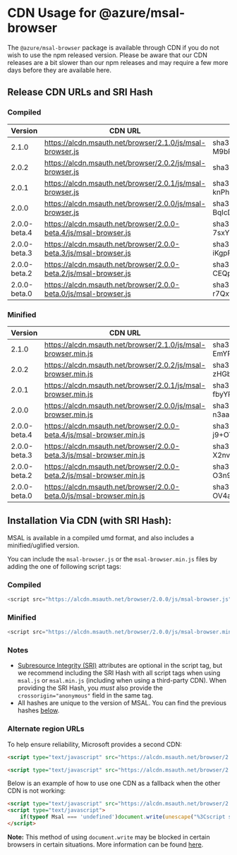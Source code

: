 # CDN Usage for @azure/msal-browser

The `@azure/msal-browser` package is available through CDN if you do not wish to use the npm released version. Please be aware that our CDN releases are a bit slower than our npm releases and may require a few more days before they are available here.

## Release CDN URLs and SRI Hash

### Compiled

Version | CDN URL | SRI Hash
--------------- | ------- | ---------------------------
2.1.0 | https://alcdn.msauth.net/browser/2.1.0/js/msal-browser.js | sha384-M9bRB06LdiYadS+F9rPQnntFCYR3UJvtb2Vr4Tmhw9WBwWUfxH8VDRAFKNn3VTc/
2.0.2 | https://alcdn.msauth.net/browser/2.0.2/js/msal-browser.js | sha384-rQvomuvjVybeTxLQIpbtb6lqFsDuJparCjjUJZjRZjVDNzGRloXbPj9qbgf9YM/d
2.0.1 | https://alcdn.msauth.net/browser/2.0.1/js/msal-browser.js | sha384-knPh00kvaT+k3+4TCD5S2ORDNVc2I3RVbqI/ksbTlpdSBh8ZnyAPxW2kkTSG0+mT
2.0.0 | https://alcdn.msauth.net/browser/2.0.0/js/msal-browser.js | sha384-BqIcDtzVkr3wRGsSrk+iJJNm9GSdUsP0I2MplbnhPPc+I1l1d+dkKbcnqgNddGWX
2.0.0-beta.4 | https://alcdn.msauth.net/browser/2.0.0-beta.4/js/msal-browser.js | sha384-7sxY2tN3GMVE5jXH2RL9AdbO6s46vUh9lUid4yNCHJMUzDoj+0N4ve6rLOmR88yN
2.0.0-beta.3 | https://alcdn.msauth.net/browser/2.0.0-beta.3/js/msal-browser.js | sha384-iKgpFzdbMAsg695JG+EmHleQe5gRjoAAixuMf0jfM7pCOVuGqhyBuXO1Ai71fixx
2.0.0-beta.2 | https://alcdn.msauth.net/browser/2.0.0-beta.2/js/msal-browser.js | sha384-CEQpk7EG1PVKCHHdoQzDdR5uU7nJ1PLlcdx1s7vi8Ta/Pndhr04imhqCUkZGimOj
2.0.0-beta.0 | https://alcdn.msauth.net/browser/2.0.0-beta.0/js/msal-browser.js | sha384-r7Qxfs6PYHyfoBR6zG62DGzptfLBxnREThAlcJyEfzJ4dq5rqExc1Xj3TPFE/9TH

### Minified

Version | CDN URL | SRI Hash
--------------- | ------- | ---------------------------
2.1.0 | https://alcdn.msauth.net/browser/2.1.0/js/msal-browser.min.js | sha384-EmYPwkfj+VVmL1brMS1h6jUztl4QMS8Qq8xlZNgIT/luzg7MAzDVrRa2JxbNmk/e
2.0.2 | https://alcdn.msauth.net/browser/2.0.2/js/msal-browser.min.js | sha384-zHGbJmHXAWMXaREIK7qFkrJCcU2ktJd8G9DAp49Q+y/+H6ArVhvFUW5IbyTzbNnn
2.0.1 | https://alcdn.msauth.net/browser/2.0.1/js/msal-browser.min.js | sha384-fbyYRj8H9iJU/JyncEbzW6WgVOaR5C+PU1dHsRBg2Ag2Q14F4IB8+T8BdknwjRQ8
2.0.0 | https://alcdn.msauth.net/browser/2.0.0/js/msal-browser.min.js | sha384-n3aacu1eFuIAfS3ZY4WGIZiQG/skqpT+cbeqIwLddpmMWcxWZwYdt+F0PgKyw+m9
2.0.0-beta.4 | https://alcdn.msauth.net/browser/2.0.0-beta.4/js/msal-browser.min.js | sha384-j9+OYwF1QFM1A8/DNvWKqvTw+bc5alOXQ7IA2WvGAcLLLpN/tK9XRTbJtlTiSFJI
2.0.0-beta.3 | https://alcdn.msauth.net/browser/2.0.0-beta.3/js/msal-browser.min.js | sha384-X2nv+6ViZGj+UCfGAbimHAXpBEAi0RA6GWuqCckbMLU5jVr8uDjf6pGUvTkq7wME
2.0.0-beta.2 | https://alcdn.msauth.net/browser/2.0.0-beta.2/js/msal-browser.min.js | sha384-O3n9nwTefR6cSLikBQsCDYke2pWL5YWluwvp0RgGe+VK2eU0+RJC1cmMow5jD1OE
2.0.0-beta.0 | https://alcdn.msauth.net/browser/2.0.0-beta.0/js/msal-browser.min.js | sha384-OV4a42kPPZv7IxRWcyqoLn9Ohs0g1WXejuNceZxAE9usAfLVFBcdre9yqo4I03VN

## Installation Via CDN (with SRI Hash):
MSAL is available in a compiled umd format, and also includes a minified/uglified version. 

You can include the `msal-browser.js` or the `msal-browser.min.js` files by adding the one of following script tags:

### Compiled

```javascript
<script src="https://alcdn.msauth.net/browser/2.0.0/js/msal-browser.js" integrity="sha384-BqIcDtzVkr3wRGsSrk+iJJNm9GSdUsP0I2MplbnhPPc+I1l1d+dkKbcnqgNddGWX" crossorigin="anonymous"></script>
```

### Minified

```javascript
<script src="https://alcdn.msauth.net/browser/2.0.0/js/msal-browser.min.js" integrity="sha384-n3aacu1eFuIAfS3ZY4WGIZiQG/skqpT+cbeqIwLddpmMWcxWZwYdt+F0PgKyw+m9" crossorigin="anonymous"></script>
```

### Notes
- [Subresource Integrity (SRI)](https://developer.mozilla.org/docs/Web/Security/Subresource_Integrity) attributes are optional in the script tag, but we recommend including the SRI Hash with all script tags when using `msal.js` or `msal.min.js` (including when using a third-party CDN). When providing the SRI Hash, you *must* also provide the `crossorigin="anonymous"` field in the same tag.
- All hashes are unique to the version of MSAL. You can find the previous hashes [below]().


### Alternate region URLs

To help ensure reliability, Microsoft provides a second CDN:

```html
<script type="text/javascript" src="https://alcdn.msauth.net/browser/2.0.0/js/msal-browser.js" integrity="sha384-BqIcDtzVkr3wRGsSrk+iJJNm9GSdUsP0I2MplbnhPPc+I1l1d+dkKbcnqgNddGWX" crossorigin="anonymous"></script>
```

```html
<script type="text/javascript" src="https://alcdn.msauth.net/browser/2.0.0/js/msal-browser.min.js" integrity="sha384-n3aacu1eFuIAfS3ZY4WGIZiQG/skqpT+cbeqIwLddpmMWcxWZwYdt+F0PgKyw+m9" crossorigin="anonymous"></script>
```

Below is an example of how to use one CDN as a fallback when the other CDN is not working:

```html
<script type="text/javascript" src="https://alcdn.msauth.net/browser/2.0.0/js/msal-browser.js"></script>
<script type="text/javascript">
    if(typeof Msal === 'undefined')document.write(unescape("%3Cscript src='https://alcdn.msftauth.net/browser/2.0.0/js/msal-browser.js' type='text/javascript' %3E%3C/script%3E"));
</script>
```

**Note:** This method of using `document.write` may be blocked in certain browsers in certain situations. More information can be found [here](https://www.chromestatus.com/feature/5718547946799104).
